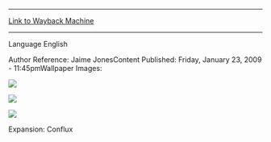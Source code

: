 
---
[Link to Wayback Machine](https://web.archive.org/web/20160113082144/http://magic.wizards.com/en/articles/wallpapers/progenitus)

[_metadata_:generator]:- "Drupal 7 (http://drupal.org)"
[_metadata_:node]:- "324386"
[_metadata_:source]:- "article"
[_metadata_:title]:- "Progenitus"
[_metadata_:wayback_capture_timestamp]:- "2016-01-13 08:21:44"
[_metadata_:wayback_raw_url]:- "https://web.archive.org/web/20160113082144id_/http://magic.wizards.com/en/articles/wallpapers/progenitus"
[_metadata_:wayback_url]:- "http://magic.wizards.com/en/articles/wallpapers/progenitus"
---






Language 
 English

Author Reference: Jaime JonesContent Published: Friday, January 23, 2009 - 11:45pmWallpaper Images: 

[![](http://magic.wizards.com/sites/mtg/files/styles/large/public/images/wallpaper/WP_Progenitus_2560x1600.jpg?itok=ByE57Xqy)](http://magic.wizards.com/sites/mtg/files/images/wallpaper/WP_Progenitus_2560x1600.jpg) 



[![](http://magic.wizards.com/sites/mtg/files/styles/large/public/images/wallpaper/WP_Progenitus_1280x960.jpg?itok=STbDV64N)](http://magic.wizards.com/sites/mtg/files/images/wallpaper/WP_Progenitus_1280x960.jpg) 



[![](http://magic.wizards.com/sites/mtg/files/styles/large/public/images/wallpaper/WP_Progenitus_320x480.jpg?itok=eqYRKQVB)](http://magic.wizards.com/sites/mtg/files/images/wallpaper/WP_Progenitus_320x480.jpg) 

Expansion: Conflux  

 
